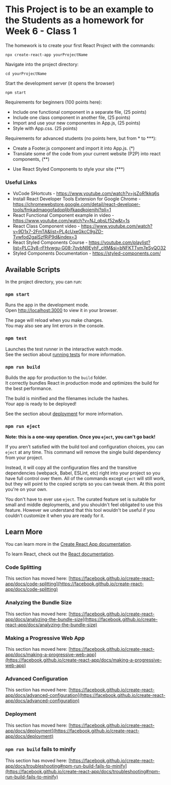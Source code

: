 # This Project is to be an example to the Students as a homework for Week 6 - Class 1

The homework is to create your first React Project with the commands:

    npx create-react-app yourProjectName

Navigate into the project directory:

    cd yourProjectName

Start the development server (it opens the browser)

    npm start

Requirements for beginners (100 points here):
- Include one functional component in a separate file, (25 points)
- Include one class component in another file, (25 points)
- Import and use your new componentes in App.js, (25 points)
- Style with App.css. (25 points)

Requirements for advanced students (no points here, but from * to ***):
- Create a Footer.js component and import it into App.js. (*)
- Translate some of the code from your current website (P2P) into react components, (**)
<!-- link for React Styled Component in useful links list -->
- Use React Styled Components to style your site  (***) 


### Useful Links

- VsCode SHortcuts - https://www.youtube.com/watch?v=jsZoR1kkq6s
- Install React Developer Tools Extension for Google Chrome  - https://chromewebstore.google.com/detail/react-developer-tools/fmkadmapgofadopljbjfkapdkoienihi?pli=1
- React Functional Component example in video - https://www.youtube.com/watch?v=NJ_qbsLf52w&t=1s
- React Class Component video - https://www.youtube.com/watch?v=9D1x7-2FmTA&list=PL4cUxeGkcC9gZD-Tvwfod2gaISzfRiP9d&index=3
- React Styled Components Course - https://youtube.com/playlist?list=PLC3y8-rFHvwgu-G08-7ovbN9EyhF_cltM&si=bNFKTTym7eSyQO32
- Styled Components Documentation - https://styled-components.com/


## Available Scripts

In the project directory, you can run:

### `npm start`

Runs the app in the development mode.\
Open [http://localhost:3000](http://localhost:3000) to view it in your browser.

The page will reload when you make changes.\
You may also see any lint errors in the console.

### `npm test`

Launches the test runner in the interactive watch mode.\
See the section about [running tests](https://facebook.github.io/create-react-app/docs/running-tests) for more information.

### `npm run build`

Builds the app for production to the `build` folder.\
It correctly bundles React in production mode and optimizes the build for the best performance.

The build is minified and the filenames include the hashes.\
Your app is ready to be deployed!

See the section about [deployment](https://facebook.github.io/create-react-app/docs/deployment) for more information.

### `npm run eject`

**Note: this is a one-way operation. Once you `eject`, you can't go back!**

If you aren't satisfied with the build tool and configuration choices, you can `eject` at any time. This command will remove the single build dependency from your project.

Instead, it will copy all the configuration files and the transitive dependencies (webpack, Babel, ESLint, etc) right into your project so you have full control over them. All of the commands except `eject` will still work, but they will point to the copied scripts so you can tweak them. At this point you're on your own.

You don't have to ever use `eject`. The curated feature set is suitable for small and middle deployments, and you shouldn't feel obligated to use this feature. However we understand that this tool wouldn't be useful if you couldn't customize it when you are ready for it.

## Learn More

You can learn more in the [Create React App documentation](https://facebook.github.io/create-react-app/docs/getting-started).

To learn React, check out the [React documentation](https://reactjs.org/).

### Code Splitting

This section has moved here: [https://facebook.github.io/create-react-app/docs/code-splitting](https://facebook.github.io/create-react-app/docs/code-splitting)

### Analyzing the Bundle Size

This section has moved here: [https://facebook.github.io/create-react-app/docs/analyzing-the-bundle-size](https://facebook.github.io/create-react-app/docs/analyzing-the-bundle-size)

### Making a Progressive Web App

This section has moved here: [https://facebook.github.io/create-react-app/docs/making-a-progressive-web-app](https://facebook.github.io/create-react-app/docs/making-a-progressive-web-app)

### Advanced Configuration

This section has moved here: [https://facebook.github.io/create-react-app/docs/advanced-configuration](https://facebook.github.io/create-react-app/docs/advanced-configuration)

### Deployment

This section has moved here: [https://facebook.github.io/create-react-app/docs/deployment](https://facebook.github.io/create-react-app/docs/deployment)

### `npm run build` fails to minify

This section has moved here: [https://facebook.github.io/create-react-app/docs/troubleshooting#npm-run-build-fails-to-minify](https://facebook.github.io/create-react-app/docs/troubleshooting#npm-run-build-fails-to-minify)
